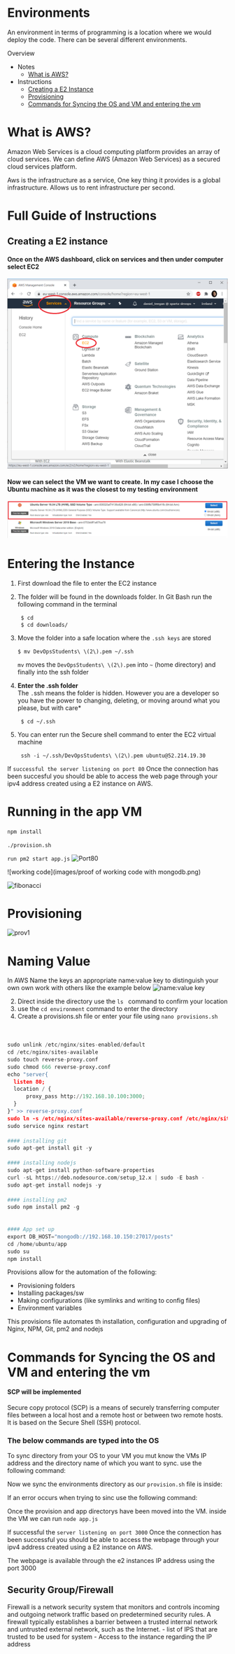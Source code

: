 # Environments
An environment in terms of programming is a location where we would deploy the code. There can be several different environments.

Overview
- Notes
    - [What is AWS?](What-is-AWS?)
- Instructions
    - [Creating a E2 Instance](Creating-an-instance)
    - [Provisioning](#Provisioning)
    - [Commands for Syncing the OS and VM and entering the vm](#Commands-for-Syncing-the-OS-and-VM-and-entering-the-vm)

# What is AWS?

Amazon Web Services is a cloud computing platform provides an array of cloud services. We can define AWS (Amazon Web 
Services) as a secured cloud services platform.

Aws is the infrastructure as a service, One key thing it provides is a global infrastructure.
Allows us to rent infrastructure per second.

# Full Guide of Instructions

## Creating a E2 instance

#### Once on the AWS dashboard, click on services and then under computer select EC2
![E21](images/E21.png)

#### Now we can select the VM we want to create. In my case I choose the Ubuntu machine as it was the closest to my testing environment
![E22](images/E22.png)

# Entering the Instance
1. First download the file to enter the EC2 instance
2. The folder will be found in the downloads folder. In Git Bash run  the following command in the terminal 
        
        $ cd
        $ cd downloads/ 
   
3. Move the folder into a safe location where the ```.ssh keys``` are stored
       
       $ mv DevOpsStudents\ \(2\).pem ~/.ssh
    ```mv``` moves the ```DevOpsStudents\ \(2\).pem``` into ```~```  (home directory) 
    and finally into the ssh folder  

4. __Enter the .ssh folder__   
   The ```.```ssh means the folder is hidden. However you are a developer so you have the power to changing, 
deleting, or moving around 
what you please, but with care*
 
        $ cd ~/.ssh
    
5. You can enter run the Secure shell command to enter the EC2 virtual machine 

        ssh -i ~/.ssh/DevOpsStudents\ \(2\).pem ubuntu@52.214.19.30

If ```successful the server listening on port 80``` Once the connection has been succesful you should be able to access 
the web page through your ipv4 address created using a E2 instance on AWS.    

# Running in the app VM
```npm install ```

```./provision.sh```

```run pm2 start app.js```
![Port80](images/port80.png)

![working code](images/proof of working code with mongodb.png)

![fibonacci](images/fibonacci.png)

# Provisioning

![prov1](images/prov1.PNG)

# Naming Value
In AWS Name the keys an appropriate name:value key to distinguish your own own work with others like the example below 
![name:value key](images/)

2) Direct inside the directory use the ```ls ``` command to confirm your location
3) use the ```cd environment``` command to enter the directory
4) Create a provisions.sh file or enter your file using ```nano provisions.sh```


```python


sudo unlink /etc/nginx/sites-enabled/default
cd /etc/nginx/sites-available
sudo touch reverse-proxy.conf
sudo chmod 666 reverse-proxy.conf
echo "server{
  listen 80;
  location / {
      proxy_pass http://192.168.10.100:3000;
  }
}" >> reverse-proxy.conf
sudo ln -s /etc/nginx/sites-available/reverse-proxy.conf /etc/nginx/sites-enabled/reverse-proxy.conf
sudo service nginx restart

#### installing git
sudo apt-get install git -y

#### installing nodejs
sudo apt-get install python-software-properties
curl -sL https://deb.nodesource.com/setup_12.x | sudo -E bash -
sudo apt-get install nodejs -y

#### installing pm2
sudo npm install pm2 -g


#### App set up
export DB_HOST="mongodb://192.168.10.150:27017/posts"
cd /home/ubuntu/app
sudo su
npm install

```
Provisions allow for the automation of the following:
- Provisioning folders
- Installing packages/sw
- Making configurations (like symlinks and writing to config files)
- Environment variables

This provisions file automates th installation, configuration and upgrading of Nginx, NPM, Git, pm2 and nodejs



# Commands for Syncing the OS and VM and entering the vm


#### SCP will be implemented
Secure copy protocol (SCP) is a means of securely transferring computer files between a local host and a remote host or 
between two remote hosts. It is based on the Secure Shell (SSH) protocol. 

### The below commands are typed into the OS

To sync directory from your OS to your VM you mut know the VMs IP address and the directory name of which you want to
 sync. use the following command:


Now we sync the environments directory as our ```provision.sh``` file is inside:


If an error occurs when trying to sinc use the following command:


Once the provision and app directorys have been moved into the VM. inside the VM we can run ```node app.js```

If successful the ```server listening on port 3000```
Once the connection has been successful you should be able to access the webpage through your ipv4 address created using a E2 instance on AWS.


The webpage is available through the e2 instances IP address using the port 3000

## Security Group/Firewall
Firewall is a network security system that monitors and controls incoming and outgoing network traffic based on 
predetermined security rules. A firewall typically establishes a barrier between a trusted internal network and 
untrusted external network, such as the Internet.
    - list of IPS that are trusted to be used for system 
    - Access to the instance regarding the IP address






